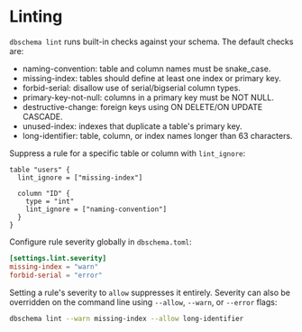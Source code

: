 # Linting

`dbschema lint` runs built-in checks against your schema. The default checks are:

- naming-convention: table and column names must be snake_case.
- missing-index: tables should define at least one index or primary key.
- forbid-serial: disallow use of serial/bigserial column types.
- primary-key-not-null: columns in a primary key must be NOT NULL.
- destructive-change: foreign keys using ON DELETE/ON UPDATE CASCADE.
- unused-index: indexes that duplicate a table's primary key.
- long-identifier: table, column, or index names longer than 63 characters.

Suppress a rule for a specific table or column with `lint_ignore`:

```hcl
table "users" {
  lint_ignore = ["missing-index"]

  column "ID" {
    type = "int"
    lint_ignore = ["naming-convention"]
  }
}
```

Configure rule severity globally in `dbschema.toml`:

```toml
[settings.lint.severity]
missing-index = "warn"
forbid-serial = "error"
```

Setting a rule's severity to `allow` suppresses it entirely.
Severity can also be overridden on the command line using `--allow`, `--warn`, or `--error` flags:

```sh
dbschema lint --warn missing-index --allow long-identifier
```
